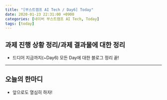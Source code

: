 ```yaml
---
title: "[부스트캠프 AI Tech / Day6] Today"
date: 2020-01-23 22:31:00 +0900
categories: [네이버 부스트캠프 AI Tech, Today]
tags: [today]
---
```



## 과제 진행 상황 정리/과제 결과물에 대한 정리

- 드디어 지금까지(~Day6) 모든 Day에 대한 블로그 정리 끝!

---

## 오늘의 한마디

- 앞으로도 열심히 하자!